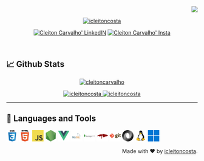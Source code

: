 <span style="display: flex; justify-content: flex-end">
    <img src="https://views.whatilearened.today/views/github/icleitoncosta/views.svg"/>   
</span>
<p align="center"> <a href="https://github.com/ryo-ma/github-profile-trophy"><img src="https://github-profile-trophy.vercel.app/?username=icleitoncosta&theme=nord&no-frame=true&column=8" alt="icleitoncosta" /></a> </p>

<p align="center">
<a href="https://www.linkedin.com/in/cleiton-carvalho-40191428/">
<img alt="Cleiton Carvalho' LinkedIN" src="https://camo.githubusercontent.com/a80d00f23720d0bc9f55481cfcd77ab79e141606829cf16ec43f8cacc7741e46/68747470733a2f2f696d672e736869656c64732e696f2f62616467652f4c696e6b6564496e2d3030373742353f7374796c653d666f722d7468652d6261646765266c6f676f3d6c696e6b6564696e266c6f676f436f6c6f723d7768697465" /></a>
<a href="https://instagram.com/cleiton_int">
<img  alt="Cleiton Carvalho' Insta" src="https://camo.githubusercontent.com/b3d4671768bd0f9b6c8f410a25a96e0c5a4d135208d8910461e986f97e7985ab/68747470733a2f2f696d672e736869656c64732e696f2f62616467652f496e7374616772616d2d4534343035463f7374796c653d666f722d7468652d6261646765266c6f676f3d696e7374616772616d266c6f676f436f6c6f723d7768697465" /></a>
</p>

<br />

## :chart_with_upwards_trend: Github Stats
<p align="center">
  <a href="https://github.com/icleitoncosta">
    <img src="https://github-readme-streak-stats.herokuapp.com/?user=icleitoncosta&theme=tokyonight&hide_border=true" alt="cleitoncarvalho" />
  </a>
</p>

<p align="center">
  <a href="https://github.com/icleitoncosta">
    <img src="https://github-readme-stats.vercel.app/api/top-langs/?username=icleitoncosta&langs_count=6&layout=compact&theme=tokyonight" alt="icleitoncosta" />
  </a>
  <a href="https://github.com/icleitoncosta">
    <img src="https://github-readme-stats.vercel.app/api?username=icleitoncosta&hide_border=true&hide_title=true&show_icons=true&theme=tokyonight" alt="icleitoncosta" />
  </a>
</p>

<hr />

## :wrench: Languages and Tools

<code><img height="30" src="https://raw.githubusercontent.com/github/explore/80688e429a7d4ef2fca1e82350fe8e3517d3494d/topics/css/css.png"></code>
<code><img height="30" src="https://raw.githubusercontent.com/github/explore/80688e429a7d4ef2fca1e82350fe8e3517d3494d/topics/html/html.png"></code>
<code><img height="30" src="https://raw.githubusercontent.com/github/explore/80688e429a7d4ef2fca1e82350fe8e3517d3494d/topics/javascript/javascript.png"></code>
<code><img height="30" src="https://raw.githubusercontent.com/github/explore/80688e429a7d4ef2fca1e82350fe8e3517d3494d/topics/nodejs/nodejs.png"></code>
<code><img height="30" src="https://raw.githubusercontent.com/github/explore/80688e429a7d4ef2fca1e82350fe8e3517d3494d/topics/vue/vue.png"></code>
<code><img height="30" src="https://raw.githubusercontent.com/github/explore/80688e429a7d4ef2fca1e82350fe8e3517d3494d/topics/mysql/mysql.png"></code>
<code><img height="30" src="https://raw.githubusercontent.com/github/explore/80688e429a7d4ef2fca1e82350fe8e3517d3494d/topics/mongodb/mongodb.png"></code>
<code><img height="30" src="https://raw.githubusercontent.com/github/explore/80688e429a7d4ef2fca1e82350fe8e3517d3494d/topics/mongoose/mongoose.png"></code>
<code><img height="30" src="https://raw.githubusercontent.com/github/explore/80688e429a7d4ef2fca1e82350fe8e3517d3494d/topics/git/git.png"></code>
<code><img height="30" src="https://raw.githubusercontent.com/github/explore/80688e429a7d4ef2fca1e82350fe8e3517d3494d/topics/json/json.png"></code>
<code><img height="30" src="https://raw.githubusercontent.com/github/explore/80688e429a7d4ef2fca1e82350fe8e3517d3494d/topics/linux/linux.png"></code>
<code><img height="30" src="https://raw.githubusercontent.com/github/explore/80688e429a7d4ef2fca1e82350fe8e3517d3494d/topics/windows/windows.png"></code>

<p  align="right">Made with ❤️ by <a href="https://github.com/icleitoncosta">icleitoncosta</a>.</p>

